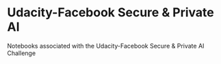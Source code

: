# Udacity-Facebook Secure & Private AI
Notebooks associated with the Udacity-Facebook Secure &amp; Private AI Challenge
